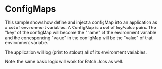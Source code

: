# ConfigMaps

This sample shows how define and inject a configMap into an application as a
set of environment variables. A ConfigMap is a set of key/value pairs.
The "key" of the configMap will become the "name" of the environment variable
and the corresponding "value" in the configMap will be the "value" of that
environment variable.

The application will log (print to stdout) all of its environment variables.

Note: the same basic logic will work for Batch Jobs as well.
